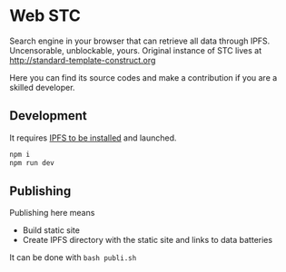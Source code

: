 # Web STC

Search engine in your browser that can retrieve all data through IPFS. Uncensorable, unblockable, yours.
Original instance of STC lives at http://standard-template-construct.org

Here you can find its source codes and make a contribution if you are a skilled developer.

## Development

It requires [IPFS to be installed](https://docs.ipfs.tech/install/ipfs-desktop/) and launched.

```bash
npm i 
npm run dev
```

## Publishing

Publishing here means
- Build static site
- Create IPFS directory with the static site and links to data batteries

It can be done with `bash publi.sh`
